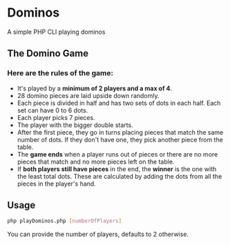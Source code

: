 # Dominos
A simple PHP CLI playing dominos

## The Domino Game
 
### Here are the rules of the game:
 
- It's played by a **minimum of 2 players and a max of 4**.
- 28 domino pieces are laid upside down randomly.
- Each piece is divided in half and has two sets of dots in each half. Each set can have 0 to 6 dots.
- Each player picks 7 pieces.
- The player with the bigger double starts.
- After the first piece, they go in turns placing pieces that match the same number of dots. If they don't have one, they pick another piece from the table.
- The **game ends** when a player runs out of pieces or there are no more pieces that match and no more pieces left on the table.
- If **both players still have pieces** in the end, the **winner** is the one with the least total dots. These are calculated by adding the dots from all the pieces in the player's hand.

## Usage

```bash
php playDominos.php [numberOfPlayers]
```
You can provide the number of players, defaults to 2 otherwise.
